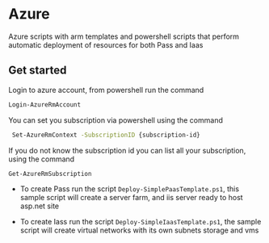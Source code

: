 # Azure
Azure scripts with arm templates and powershell scripts that perform automatic deployment of resources for both Pass and Iaas

## Get started

Login to azure account, from powershell run the command

```sh
Login-AzureRmAccount
```

You can set you subscription via powershell using the command

```sh
 Set-AzureRmContext -SubscriptionID {subscription-id}
 ```
 
 If you do not know the subscription id you can list all your subscription, using the command
 
 ```sh
 Get-AzureRmSubscription
 ```
 
 - To create Pass run the script `Deploy-SimplePaasTemplate.ps1`, this sample script will create a server farm, and iis server ready to host asp.net site
 
 - To create Iass run the script `Deploy-SimpleIaasTemplate.ps1`, the sample script will create virtual networks with its own subnets storage and vms
